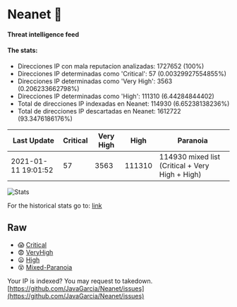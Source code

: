 # Neanet :hocho:
#### Threat intelligence feed
#### The stats:

- Direcciones IP con mala reputacion analizadas: 1727652 (100%)
- Direcciones IP determinadas como 'Critical':  57 (0.00329927554855%)
- Direcciones IP determinadas como 'Very High':  3563 (0.206233662798%)
- Direcciones IP determinadas como 'High':  111310 (6.44284844402)
- Total de direcciones IP indexadas en Neanet:  114930 (6.65238138236%)
- Total de direcciones IP descartadas en Neanet:  1612722 (93.3476186176%)

| Last Update | Critical | Very High | High | Paranoia |
| --- | --- | --- | --- | --- |
| 2021-01-11 19:01:52 | 57 | 3563 | 111310 | 114930 mixed list (Critical + Very High + High)|

![Stats](https://docs.google.com/spreadsheets/d/e/2PACX-1vSnaNMIXVabIpDJjufMlzH7poXnshF3mgd8Is1g9ytUEzVsP5my4Trn8f-xkoLLQ38xpL3HtmUexLo6/pubchart?oid=501124687&format=image)

For the historical stats go to: [link](/stats.csv)
## Raw
- :scream: [Critical](https://raw.githubusercontent.com/JavaGarcia/Neanet/master/blacklists/neanet_critical.txt)
- :fearful: [VeryHigh](https://raw.githubusercontent.com/JavaGarcia/Neanet/master/blacklists/neanet_veryHigh.txtt)
- :frowning: [High](https://raw.githubusercontent.com/JavaGarcia/Neanet/master/blacklists/neanet_high.txt)
- :dizzy_face: [Mixed-Paranoia](https://raw.githubusercontent.com/JavaGarcia/Neanet/master/blacklists/neanet_all.txt)


Your IP is indexed? You may request to takedown. [https://github.com/JavaGarcia/Neanet/issues](https://github.com/JavaGarcia/Neanet/issues)

































































































































































































































































































































































































































































































































































































































































































































































































































































































































































































































































































































































































































































































































































































































































































































































































































































































































































































































































































































































































































































































































































































































































































































































































































































































































































































































































































































































































































































































































































































































































































































































































































































































































































































































































































































































